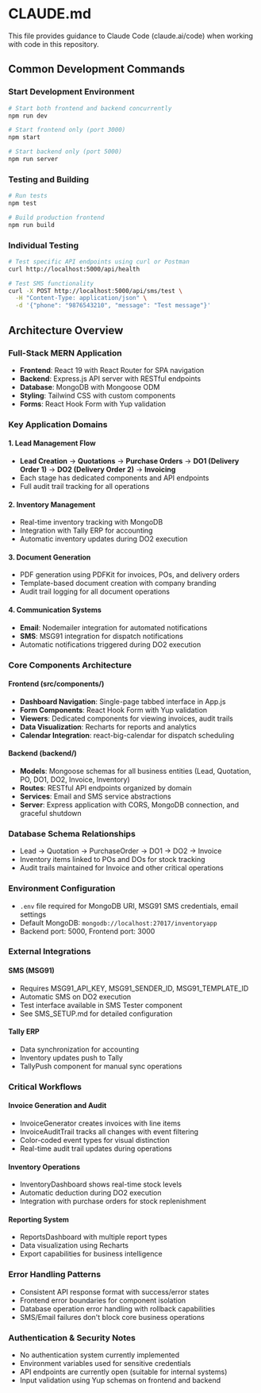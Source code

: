 # CLAUDE.md

This file provides guidance to Claude Code (claude.ai/code) when working with code in this repository.

## Common Development Commands

### Start Development Environment
```bash
# Start both frontend and backend concurrently
npm run dev

# Start frontend only (port 3000)
npm start

# Start backend only (port 5000)
npm run server
```

### Testing and Building
```bash
# Run tests
npm test

# Build production frontend
npm run build
```

### Individual Testing
```bash
# Test specific API endpoints using curl or Postman
curl http://localhost:5000/api/health

# Test SMS functionality
curl -X POST http://localhost:5000/api/sms/test \
  -H "Content-Type: application/json" \
  -d '{"phone": "9876543210", "message": "Test message"}'
```

## Architecture Overview

### Full-Stack MERN Application
- **Frontend**: React 19 with React Router for SPA navigation
- **Backend**: Express.js API server with RESTful endpoints
- **Database**: MongoDB with Mongoose ODM
- **Styling**: Tailwind CSS with custom components
- **Forms**: React Hook Form with Yup validation

### Key Application Domains

#### 1. Lead Management Flow
- **Lead Creation** → **Quotations** → **Purchase Orders** → **DO1 (Delivery Order 1)** → **DO2 (Delivery Order 2)** → **Invoicing**
- Each stage has dedicated components and API endpoints
- Full audit trail tracking for all operations

#### 2. Inventory Management
- Real-time inventory tracking with MongoDB
- Integration with Tally ERP for accounting
- Automatic inventory updates during DO2 execution

#### 3. Document Generation
- PDF generation using PDFKit for invoices, POs, and delivery orders
- Template-based document creation with company branding
- Audit trail logging for all document operations

#### 4. Communication Systems
- **Email**: Nodemailer integration for automated notifications
- **SMS**: MSG91 integration for dispatch notifications
- Automatic notifications triggered during DO2 execution

### Core Components Architecture

#### Frontend (src/components/)
- **Dashboard Navigation**: Single-page tabbed interface in App.js
- **Form Components**: React Hook Form with Yup validation
- **Viewers**: Dedicated components for viewing invoices, audit trails
- **Data Visualization**: Recharts for reports and analytics
- **Calendar Integration**: react-big-calendar for dispatch scheduling

#### Backend (backend/)
- **Models**: Mongoose schemas for all business entities (Lead, Quotation, PO, DO1, DO2, Invoice, Inventory)
- **Routes**: RESTful API endpoints organized by domain
- **Services**: Email and SMS service abstractions
- **Server**: Express application with CORS, MongoDB connection, and graceful shutdown

### Database Schema Relationships
- Lead → Quotation → PurchaseOrder → DO1 → DO2 → Invoice
- Inventory items linked to POs and DOs for stock tracking
- Audit trails maintained for Invoice and other critical operations

### Environment Configuration
- `.env` file required for MongoDB URI, MSG91 SMS credentials, email settings
- Default MongoDB: `mongodb://localhost:27017/inventoryapp`
- Backend port: 5000, Frontend port: 3000

### External Integrations

#### SMS (MSG91)
- Requires MSG91_API_KEY, MSG91_SENDER_ID, MSG91_TEMPLATE_ID
- Automatic SMS on DO2 execution
- Test interface available in SMS Tester component
- See SMS_SETUP.md for detailed configuration

#### Tally ERP
- Data synchronization for accounting
- Inventory updates push to Tally
- TallyPush component for manual sync operations

### Critical Workflows

#### Invoice Generation and Audit
- InvoiceGenerator creates invoices with line items
- InvoiceAuditTrail tracks all changes with event filtering
- Color-coded event types for visual distinction
- Real-time audit trail updates during operations

#### Inventory Operations
- InventoryDashboard shows real-time stock levels
- Automatic deduction during DO2 execution
- Integration with purchase orders for stock replenishment

#### Reporting System
- ReportsDashboard with multiple report types
- Data visualization using Recharts
- Export capabilities for business intelligence

### Error Handling Patterns
- Consistent API response format with success/error states
- Frontend error boundaries for component isolation
- Database operation error handling with rollback capabilities
- SMS/Email failures don't block core business operations

### Authentication & Security Notes
- No authentication system currently implemented
- Environment variables used for sensitive credentials
- API endpoints are currently open (suitable for internal systems)
- Input validation using Yup schemas on frontend and backend